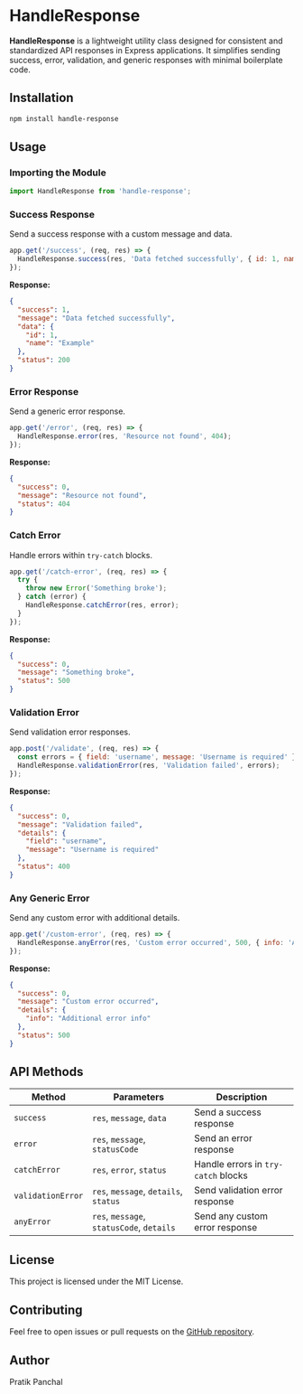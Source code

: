 # HandleResponse

**HandleResponse** is a lightweight utility class designed for consistent and standardized API responses in Express applications. It simplifies sending success, error, validation, and generic responses with minimal boilerplate code.

## Installation

```bash
npm install handle-response
```

## Usage

### Importing the Module

```javascript
import HandleResponse from 'handle-response';
```

### Success Response
Send a success response with a custom message and data.

```javascript
app.get('/success', (req, res) => {
  HandleResponse.success(res, 'Data fetched successfully', { id: 1, name: 'Example' });
});
```

**Response:**
```json
{
  "success": 1,
  "message": "Data fetched successfully",
  "data": {
    "id": 1,
    "name": "Example"
  },
  "status": 200
}
```

### Error Response
Send a generic error response.

```javascript
app.get('/error', (req, res) => {
  HandleResponse.error(res, 'Resource not found', 404);
});
```

**Response:**
```json
{
  "success": 0,
  "message": "Resource not found",
  "status": 404
}
```

### Catch Error
Handle errors within `try-catch` blocks.

```javascript
app.get('/catch-error', (req, res) => {
  try {
    throw new Error('Something broke');
  } catch (error) {
    HandleResponse.catchError(res, error);
  }
});
```

**Response:**
```json
{
  "success": 0,
  "message": "Something broke",
  "status": 500
}
```

### Validation Error
Send validation error responses.

```javascript
app.post('/validate', (req, res) => {
  const errors = { field: 'username', message: 'Username is required' };
  HandleResponse.validationError(res, 'Validation failed', errors);
});
```

**Response:**
```json
{
  "success": 0,
  "message": "Validation failed",
  "details": {
    "field": "username",
    "message": "Username is required"
  },
  "status": 400
}
```

### Any Generic Error
Send any custom error with additional details.

```javascript
app.get('/custom-error', (req, res) => {
  HandleResponse.anyError(res, 'Custom error occurred', 500, { info: 'Additional error info' });
});
```

**Response:**
```json
{
  "success": 0,
  "message": "Custom error occurred",
  "details": {
    "info": "Additional error info"
  },
  "status": 500
}
```

## API Methods

| Method            | Parameters                                      | Description                          |
|--------------------|------------------------------------------------|--------------------------------------|
| `success`         | `res`, `message`, `data`                        | Send a success response              |
| `error`           | `res`, `message`, `statusCode`                  | Send an error response               |
| `catchError`      | `res`, `error`, `status`                        | Handle errors in `try-catch` blocks   |
| `validationError` | `res`, `message`, `details`, `status`           | Send validation error response       |
| `anyError`        | `res`, `message`, `statusCode`, `details`       | Send any custom error response       |

## License

This project is licensed under the MIT License.

## Contributing

Feel free to open issues or pull requests on the [GitHub repository](https://github.com/Pratikpanchal25/Handle-Response-Package).

## Author

Pratik Panchal

